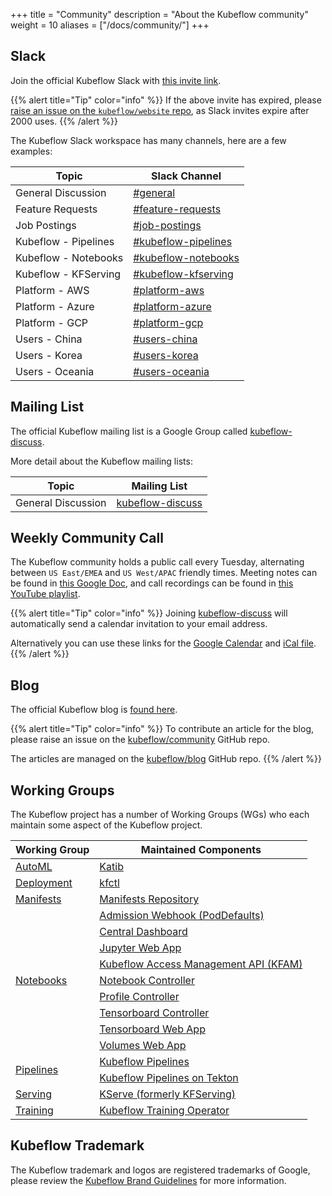 +++
title =  "Community"
description = "About the Kubeflow community"
weight = 10
aliases = ["/docs/community/"]
+++

## Slack

Join the official Kubeflow Slack with [this invite link](https://join.slack.com/t/kubeflow/shared_invite/zt-n73pfj05-l206djXlXk5qdQKs4o1Zkg).

{{% alert title="Tip" color="info" %}}
If the above invite has expired, please [raise an issue on the `kubeflow/website` repo](https://github.com/kubeflow/website/issues/new), as Slack invites expire after 2000 uses.
{{% /alert %}}

The Kubeflow Slack workspace has many channels, here are a few examples:

| Topic | Slack Channel |
| --- | --- |
| General Discussion | [#general](https://kubeflow.slack.com/archives/C7REE0ETX)
| Feature Requests | [#feature-requests](https://kubeflow.slack.com/archives/C01A7RYEYMB)
| Job Postings | [#job-postings](https://kubeflow.slack.com/archives/CJ9PJE5FS)
| Kubeflow - Pipelines | [#kubeflow-pipelines](https://kubeflow.slack.com/archives/CE10KS9M4)
| Kubeflow - Notebooks | [#kubeflow-notebooks](https://kubeflow.slack.com/archives/CESP7FCQ7)
| Kubeflow - KFServing | [#kubeflow-kfserving](https://kubeflow.slack.com/archives/CH6E58LNP)
| Platform - AWS | [#platform-aws](https://kubeflow.slack.com/archives/CKBA5D0MU)
| Platform - Azure | [#platform-azure](https://kubeflow.slack.com/archives/CUW6SLCPR)
| Platform - GCP | [#platform-gcp](https://kubeflow.slack.com/archives/CKH7V1M7F)
| Users - China | [#users-china](https://kubeflow.slack.com/archives/C93HYNM9C)
| Users - Korea | [#users-korea](https://kubeflow.slack.com/archives/CKPCJB9AP)
| Users - Oceania | [#users-oceania](https://kubeflow.slack.com/archives/C023ZN1R9FC)

## Mailing List

The official Kubeflow mailing list is a Google Group called [kubeflow-discuss](https://groups.google.com/g/kubeflow-discuss).

More detail about the Kubeflow mailing lists:

| Topic | Mailing List |
| --- | --- |
| General Discussion | [kubeflow-discuss](https://groups.google.com/g/kubeflow-discuss)

## Weekly Community Call

The Kubeflow community holds a public call every Tuesday, alternating between `US East/EMEA` and `US West/APAC` friendly times.
Meeting notes can be found in [this Google Doc](http://bit.ly/kf-meeting-notes), and call recordings can be found in [this YouTube playlist](https://www.youtube.com/playlist?list=PLmzRWLV1CK_ypvsQu10SGRmhf2S7mbYL5).

{{% alert title="Tip" color="info" %}}
Joining [kubeflow-discuss](https://groups.google.com/g/kubeflow-discuss) will automatically send a calendar invitation to your email address.

Alternatively you can use these links for the [Google Calendar](https://calendar.google.com/calendar/embed?src=kubeflow.org_7l5vnbn8suj2se10sen81d9428%40group.calendar.google.com) and [iCal file](https://calendar.google.com/calendar/ical/kubeflow.org_7l5vnbn8suj2se10sen81d9428%40group.calendar.google.com/public/basic.ics).
{{% /alert %}}

## Blog

The official Kubeflow blog is [found here](https://blog.kubeflow.org).

{{% alert title="Tip" color="info" %}}
To contribute an article for the blog, please raise an issue on the [kubeflow/community](https://github.com/kubeflow/community) GitHub repo.

The articles are managed on the [kubeflow/blog](https://github.com/kubeflow/blog) GitHub repo.
{{% /alert %}}

## Working Groups

The Kubeflow project has a number of Working Groups (WGs) who each maintain some aspect of the Kubeflow project.

<div class="table-responsive">
<table class="table table-bordered">
    <thead class="thead-light">
      <tr>
        <th>Working Group</th>
        <th>Maintained Components</th>
      </tr>
    </thead>
  <tbody>
      <!-- ======================= -->
      <!-- AutoML Working Group -->
      <!-- ======================= -->
      <tr>
        <td rowspan="1" class="align-middle">
          <a href="https://github.com/kubeflow/community/tree/master/wg-automl">AutoML</a> 
        </td>
        <td>
          <a href="https://github.com/kubeflow/katib">Katib</a>
        </td>
      </tr>
      <!-- ======================= -->
      <!-- Deployment Working Group -->
      <!-- ======================= -->
      <tr>
        <td rowspan="1" class="align-middle">
          <a href="https://github.com/kubeflow/community/tree/master/wg-deployment">Deployment</a>
        </td>
        <td>
          <a href="https://github.com/kubeflow/kfctl">kfctl</a>
        </td>
      </tr>
      <!-- ======================= -->
      <!-- Manifests Working Group -->
      <!-- ======================= -->
      <tr>
        <td rowspan="1" class="align-middle">
          <a href="https://github.com/kubeflow/community/tree/master/wg-manifests">Manifests</a>
        </td>
        <td>
          <a href="https://github.com/kubeflow/manifests">Manifests Repository</a>
        </td>
      </tr>
      <!-- ======================= -->
      <!-- Notebooks Working Group -->
      <!-- ======================= -->
      <tr>
        <td rowspan="9" class="align-middle">
          <a href="https://github.com/kubeflow/community/tree/master/wg-notebooks">Notebooks</a>
        </td>
        <td>
          <a href="https://github.com/kubeflow/kubeflow/tree/master/components/admission-webhook">Admission Webhook (PodDefaults)</a>
        </td>
      </tr>
      <tr>
        <td>
          <a href="https://github.com/kubeflow/kubeflow/tree/master/components/centraldashboard">Central Dashboard</a>
        </td>
      </tr>
      <tr>
        <td>
          <a href="https://github.com/kubeflow/kubeflow/tree/master/components/crud-web-apps/jupyter">Jupyter Web App</a>
        </td>
      </tr>
      <tr>
        <td>
          <a href="https://github.com/kubeflow/kubeflow/tree/master/components/access-management">Kubeflow Access Management API (KFAM)</a>
        </td>
      </tr>
      <tr>
        <td>
          <a href="https://github.com/kubeflow/kubeflow/tree/master/components/notebook-controller">Notebook Controller</a>
        </td>
      </tr>
      <tr>
        <td>
          <a href="https://github.com/kubeflow/kubeflow/tree/master/components/profile-controller">Profile Controller</a>
        </td>
      </tr>
      <tr>
        <td>
          <a href="https://github.com/kubeflow/kubeflow/tree/master/components/tensorboard-controller">Tensorboard Controller</a>
        </td>
      </tr>
      <tr>
        <td>
          <a href="https://github.com/kubeflow/kubeflow/tree/master/components/crud-web-apps/tensorboards">Tensorboard Web App</a>
        </td>
      </tr>
      <tr>
        <td>
          <a href="https://github.com/kubeflow/kubeflow/tree/master/components/crud-web-apps/volumes">Volumes Web App</a>
        </td>
      </tr>
      <!-- ======================= -->
      <!-- Pipelines Working Group -->
      <!-- ======================= -->
      <tr>
        <td rowspan="2" class="align-middle">
          <a href="https://github.com/kubeflow/community/tree/master/wg-pipelines">Pipelines</a>
        </td>
        <td>
          <a href="https://github.com/kubeflow/pipelines">Kubeflow Pipelines</a>
        </td>
      </tr>
      <tr>
        <td>
          <a href="https://github.com/kubeflow/kfp-tekton">Kubeflow Pipelines on Tekton</a>
        </td>
      </tr>
      <!-- ======================= -->
      <!-- Serving Working Group -->
      <!-- ======================= -->
      <tr>
        <td rowspan="1" class="align-middle">
          <a href="https://github.com/kubeflow/community/tree/master/wg-serving">Serving</a>
        </td>
        <td>
          <a href="https://github.com/kserve/kserve">KServe (formerly KFServing)</a>
        </td>
      </tr>
      <!-- ======================= -->
      <!-- Training Working Group -->
      <!-- ======================= -->
      <tr>
        <td rowspan="1" class="align-middle">
          <a href="https://github.com/kubeflow/community/tree/master/wg-training">Training</a>
        </td>
        <td>
          <a href="https://github.com/kubeflow/training-operator">Kubeflow Training Operator</a>
        </td>
      </tr>
  </tbody> 
</table>
</div>


## Kubeflow Trademark

The Kubeflow trademark and logos are registered trademarks of Google, please review the [Kubeflow Brand Guidelines](https://github.com/kubeflow/community/blob/master/KUBEFLOW_BRAND_GUIDELINES.pdf) for more information.

